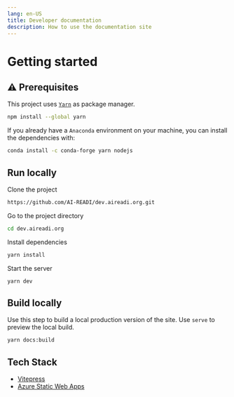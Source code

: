 ```yaml
---
lang: en-US
title: Developer documentation
description: How to use the documentation site
---
```


# Getting started

## ⚠️ Prerequisites

This project uses [`Yarn`](https://yarnpkg.com/) as package manager.

```sh
npm install --global yarn
```

If you already have a `Anaconda` environment on your machine, you can install the dependencies with:

```sh
conda install -c conda-forge yarn nodejs
```

## Run locally

Clone the project

```sh
https://github.com/AI-READI/dev.aireadi.org.git
```

Go to the project directory

```sh
cd dev.aireadi.org
```

Install dependencies

```sh
yarn install
```

Start the server

```sh
yarn dev
```

## Build locally

Use this step to build a local production version of the site. Use `serve` to preview the local build.

```sh
yarn docs:build
```

## Tech Stack

- [Vitepress](https://vitepress.vuejs.org/)
- [Azure Static Web Apps](https://docs.microsoft.com/en-us/azure/static-web-apps/overview)
